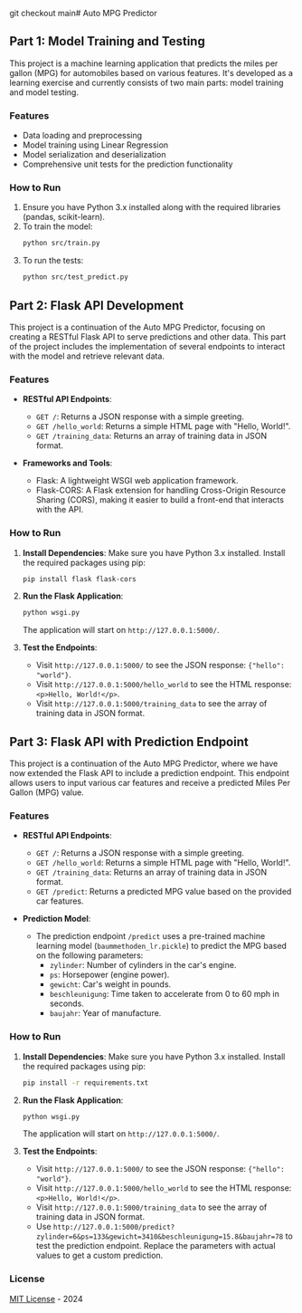 git checkout main# Auto MPG Predictor

## Part 1: Model Training and Testing

This project is a machine learning application that predicts the miles per gallon (MPG) for automobiles based on various features. It's developed as a learning exercise and currently consists of two main parts: model training and model testing.

### Features

- Data loading and preprocessing
- Model training using Linear Regression
- Model serialization and deserialization
- Comprehensive unit tests for the prediction functionality

### How to Run

1. Ensure you have Python 3.x installed along with the required libraries (pandas, scikit-learn).
2. To train the model:
   ```bash
   python src/train.py
   ```
3. To run the tests:
   ```bash
   python src/test_predict.py
   ```

## Part 2: Flask API Development

This project is a continuation of the Auto MPG Predictor, focusing on creating a RESTful Flask API to serve predictions and other data. This part of the project includes the implementation of several endpoints to interact with the model and retrieve relevant data.

### Features

- **RESTful API Endpoints**:

  - `GET /`: Returns a JSON response with a simple greeting.
  - `GET /hello_world`: Returns a simple HTML page with "Hello, World!".
  - `GET /training_data`: Returns an array of training data in JSON format.

- **Frameworks and Tools**:
  - Flask: A lightweight WSGI web application framework.
  - Flask-CORS: A Flask extension for handling Cross-Origin Resource Sharing (CORS), making it easier to build a front-end that interacts with the API.

### How to Run

1. **Install Dependencies**:
   Make sure you have Python 3.x installed. Install the required packages using pip:

   ```bash
   pip install flask flask-cors
   ```

2. **Run the Flask Application**:

   ```bash
   python wsgi.py
   ```

   The application will start on `http://127.0.0.1:5000/`.

3. **Test the Endpoints**:
   - Visit `http://127.0.0.1:5000/` to see the JSON response: `{"hello": "world"}`.
   - Visit `http://127.0.0.1:5000/hello_world` to see the HTML response: `<p>Hello, World!</p>`.
   - Visit `http://127.0.0.1:5000/training_data` to see the array of training data in JSON format.

## Part 3: Flask API with Prediction Endpoint

This project is a continuation of the Auto MPG Predictor, where we have now extended the Flask API to include a prediction endpoint. This endpoint allows users to input various car features and receive a predicted Miles Per Gallon (MPG) value.

### Features

- **RESTful API Endpoints**:

  - `GET /`: Returns a JSON response with a simple greeting.
  - `GET /hello_world`: Returns a simple HTML page with "Hello, World!".
  - `GET /training_data`: Returns an array of training data in JSON format.
  - `GET /predict`: Returns a predicted MPG value based on the provided car features.

- **Prediction Model**:
  - The prediction endpoint `/predict` uses a pre-trained machine learning model (`baummethoden_lr.pickle`) to predict the MPG based on the following parameters:
    - `zylinder`: Number of cylinders in the car's engine.
    - `ps`: Horsepower (engine power).
    - `gewicht`: Car's weight in pounds.
    - `beschleunigung`: Time taken to accelerate from 0 to 60 mph in seconds.
    - `baujahr`: Year of manufacture.

### How to Run

1. **Install Dependencies**:
   Make sure you have Python 3.x installed. Install the required packages using pip:

   ```bash
   pip install -r requirements.txt
   ```

2. **Run the Flask Application**:

   ```bash
   python wsgi.py
   ```

   The application will start on `http://127.0.0.1:5000/`.

3. **Test the Endpoints**:
   - Visit `http://127.0.0.1:5000/` to see the JSON response: `{"hello": "world"}`.
   - Visit `http://127.0.0.1:5000/hello_world` to see the HTML response: `<p>Hello, World!</p>`.
   - Visit `http://127.0.0.1:5000/training_data` to see the array of training data in JSON format.
   - Use `http://127.0.0.1:5000/predict?zylinder=6&ps=133&gewicht=3410&beschleunigung=15.8&baujahr=78` to test the prediction endpoint. Replace the parameters with actual values to get a custom prediction.

### License

[MIT License](https://opensource.org/licenses/MIT) - 2024
